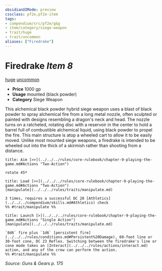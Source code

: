 ```yaml
---
obsidianUIMode: preview
cssclass: pf2e,pf2e-item
tags:
- compendium/src/pf2e/g&g
- item/category/siege-weapon
- trait/huge
- trait/uncommon
aliases: ["Firedrake"]
---
```

# Firedrake *Item 8*  
[huge](../../../rules/traits/huge-b1.md)  [uncommon](../../../rules/traits/uncommon.md)  

- **Price** 1000 gp
- **Usage** mounted (black powder)
- **Category** Siege Weapon

This alchemical black powder hybrid siege weapon uses a blast of black powder to spray alchemical fire from a long metal nozzle, often sculpted or painted with designs resembling a dragon's neck and head. The nozzle turns on a ratcheted, rotating disc with a reservoir in the center to hold a barrel full of combustible alchemical liquid, using black powder to propel the fire. This main structure is atop a wheeled cart to allow it to be easily moved. Unlike most mounted siege weapons, a firedrake is intended to be wheeled out into the thick of a skirmish rather than shooting from a distance.

```ad-embed-ability
title: Aim [>>](../../../rules/core-rulebook/chapter-9-playing-the-game.md#Actions "Two-Action")

rotate 45º
```

```ad-embed-ability
title: Load [>>](../../../rules/core-rulebook/chapter-9-playing-the-game.md#Actions "Two-Action")
[manipulate](../../../rules/traits/manipulate.md)  

3 times, requires a successful DC 20 [Athletics](../../../compendium/skills.md#Athletics) check  
%% #trait/manipulate %%
```

```ad-embed-ability
title: Launch [>](../../../rules/core-rulebook/chapter-9-playing-the-game.md#Actions "Single Action")
[manipulate](../../../rules/traits/manipulate.md)  

`8d6` fire plus `1d6` [persistent fire](../../../rules/conditions.md#Persistent%20Damage), 60-foot line or 30-foot cone, DC 23 Reflex. Switching between the firedrake's line or cone mode takes an [Interact](../../../rules/actions/interact.md) action, and any of the crew can perform the action.  
%% #trait/manipulate %%
```

*Source: Guns & Gears p. 175*
